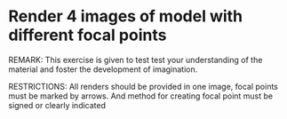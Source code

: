 # Render 4 images of model with different focal points
REMARK: This exercise is given to test test your understanding of the material and foster the development of imagination.

RESTRICTIONS: All renders should be provided in one image, focal points must be marked by arrows. And method for creating focal point must be signed or clearly indicated 

